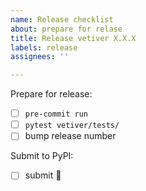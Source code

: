```yaml
---
name: Release checklist
about: prepare for relase
title: Release vetiver X.X.X
labels: release
assignees: ''

---
```


Prepare for release:

- [ ] `pre-commit run`
- [ ] `pytest vetiver/tests/` 
- [ ] bump release number

Submit to PyPI:
- [ ] submit 🎉
